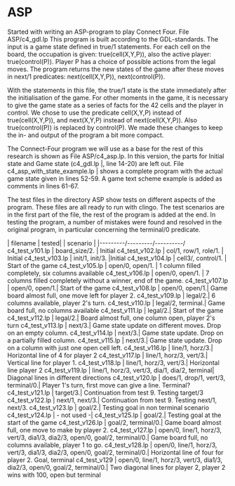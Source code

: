 # ASP
Started with writing an ASP-program to play Connect Four. 
File ASP/c4_gdl.lp
This program is built according to the GDL-standards. The input is a game state defined in true/1 statements. For each cell on the board, the occupation is given: true(cell(X,Y,P)), also the active player: true(control(P)).  Player P has a choice of possible actions from the legal moves. The program returns the new states of the game after these moves in next/1 predicates: next(cell(X,Y,P)), next(control(P)).

With the statements in this file, the true/1 state is the state immediately after the initialisation of the game. For other moments in the game, it is necessary to give the game state as a series of facts for the 42 cells and the player in control. We chose to use the predicate cell(X,Y,P) instead of true(cell(X,Y,P)), and next(X,Y,P) instead of next(cell(X,Y,P)).  Also true(control(P)) is replaced by control(P).  We made these changes to keep the in- and output of the program a bit more compact. 

The Connect-Four program we will use as a base for the rest of this research is shown as 
File ASP/c4_asp.lp. In this version, the parts for Initial state and Game state (c4_gdl.lp |, line 14-20) are left out. File c4_asp_with_state_example.lp | shows a complete program with the actual game state given in lines 52-59. A game text scheme example is added as comments in lines 61-67. 

The test files in the directory ASP show tests on different aspects of the program. These files are all ready to run with clingo. The test scenarios are in the first part of the file, the rest of the program is added at the end. In testing the program, a number of mistakes were found and resolved in the original program, in particular concerning the terminal/0 predicate.


| filename | tested| | scenario |
|---------/---------/----------/
c4_test_v101.lp | board_size/2. | Initial
c4_test_v102.lp | col/1, row/1, role/1. | Initial
c4_test_v103.lp | init/1, init/3. |Initial
c4_test_v104.lp | cell3/, control/1. | Start of the game
c4_test_v105.lp | open/0, open/1. | 1 column filled completely, six columns available
c4_test_v106.lp | open/0, open/1. | 7 columns filled completely without a winner, end of the game.
c4_test_v107.lp | open/0, open/1.| Start of the game
c4_test_v108.lp | open/0, open/1.| Game board almost full, one move left for player 2.
c4_test_v109.lp | legal/2.| 6 columns available, player 2's turn.
c4_test_v110.lp | legal/2, terminal.| Game board full, no columns available
c4_test_v111.lp | legal/2.|  Start of the game
c4_test_v112.lp | legal/2.| Board almost full, one column open, player 2's turn
c4_test_v113.lp | next/3.| Game state update on different moves. Drop on an empty column.
c4_test_v114.lp | next/3.| Game state update. Drop on a partially filled column.
c4_test_v115.lp | next/3.| Game state update. Drop on a column with just one open cell left. 
c4_test_v116.lp | line/1, horz/3.| Horizontal line of 4 for player 2
c4_test_v117.lp | line/1, horz/3, vert/3.| Vertical line for player 1.
c4_test_v118.lp | line/1, horz/3, vert/3.| Horizontal line player 2
c4_test_v119.lp | line/1, horz/3, vert/3, dia/1, dia/2, terminal| Diagonal lines in different directions
c4_test_v120.lp | does/1, drop/1, vert/3, terminal/0.| Player 1's turn, first move can give a line. Terminal?
c4_test_v121.lp | target/3.| Continuation from test 9. Testing target/3
c4_test_v122.lp | next/1, next/3.| Continuation from test 9. Testing next/1, next/3.
c4_test_v123.lp | goal/2.| Testing goal in non terminal scenario
c4_test_v124.lp | - not used -| 
c4_test_v125.lp | goal/2.| Testing goal at the start of the game
c4_test_v126.lp | goal/2, terminal/0.| Game board almost full, one move to make by player 2.
c4_test_v127.lp | open/0, line/1, horz/3, vert/3, dia1/3, dia2/3, open/0, goal/2, terminal/0.| Game board full, no columns available, player 1 to go.
c4_test_v128.lp | open/0, line/1, horz/3, vert/3, dia1/3, dia2/3, open/0, goal/2, terminal/0.| Horizontal line of four for player 2. Goal, terminal
c4_test_v129 | open/0, line/1, horz/3, vert/3, dia1/3, dia2/3, open/0, goal/2, terminal/0.| Two diagonal lines for player 2, player 2 wins with 100, open but terminal

